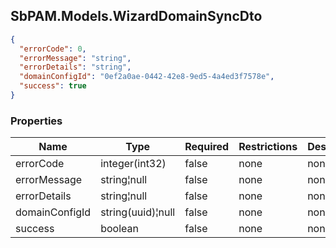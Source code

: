 
<h2 id="tocS_SbPAM.Models.WizardDomainSyncDto">SbPAM.Models.WizardDomainSyncDto</h2>

<a id="schemasbpam.models.wizarddomainsyncdto"></a>
<a id="schema_SbPAM.Models.WizardDomainSyncDto"></a>
<a id="tocSsbpam.models.wizarddomainsyncdto"></a>
<a id="tocssbpam.models.wizarddomainsyncdto"></a>

```json
{
  "errorCode": 0,
  "errorMessage": "string",
  "errorDetails": "string",
  "domainConfigId": "0ef2a0ae-0442-42e8-9ed5-4a4ed3f7578e",
  "success": true
}

```

### Properties

|Name|Type|Required|Restrictions|Description|
|---|---|---|---|---|
|errorCode|integer(int32)|false|none|none|
|errorMessage|string¦null|false|none|none|
|errorDetails|string¦null|false|none|none|
|domainConfigId|string(uuid)¦null|false|none|none|
|success|boolean|false|none|none|


